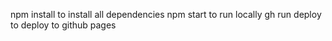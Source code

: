 npm install to install all dependencies
npm start to run locally
gh run deploy to deploy to github pages